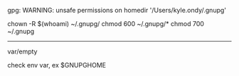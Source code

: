 gpg: WARNING: unsafe permissions on homedir '/Users/kyle.ondy/.gnupg'

chown -R $(whoami) ~/.gnupg/
chmod 600 ~/.gnupg/\*
chmod 700 ~/.gnupg

---

var/empty

check env var, ex $GNUPGHOME
